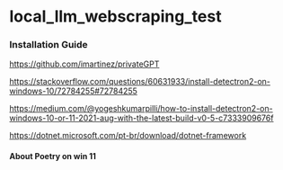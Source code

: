 # local_llm_webscraping_test

### Installation Guide
https://github.com/imartinez/privateGPT

https://stackoverflow.com/questions/60631933/install-detectron2-on-windows-10/72784255#72784255

https://medium.com/@yogeshkumarpilli/how-to-install-detectron2-on-windows-10-or-11-2021-aug-with-the-latest-build-v0-5-c7333909676f

https://dotnet.microsoft.com/pt-br/download/dotnet-framework



#### About Poetry on win 11

